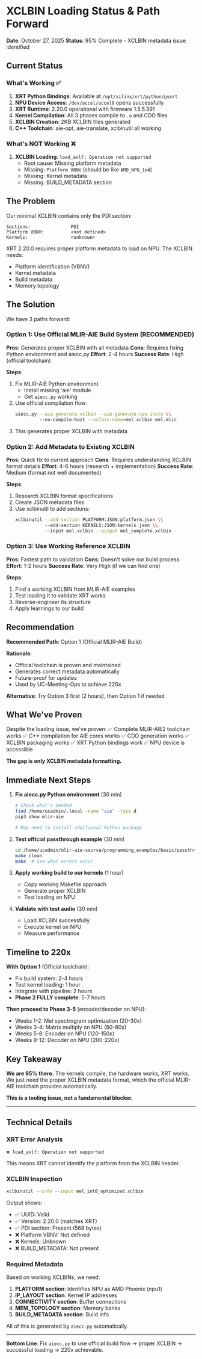 # XCLBIN Loading Status & Path Forward

**Date**: October 27, 2025
**Status**: 95% Complete - XCLBIN metadata issue identified

## Current Status

### What's Working ✅
1. **XRT Python Bindings**: Available at `/opt/xilinx/xrt/python/pyxrt`
2. **NPU Device Access**: `/dev/accel/accel0` opens successfully
3. **XRT Runtime**: 2.20.0 operational with firmware 1.5.5.391
4. **Kernel Compilation**: All 3 phases compile to `.o` and CDO files
5. **XCLBIN Creation**: 2KB XCLBIN files generated
6. **C++ Toolchain**: aie-opt, aie-translate, xclbinutil all working

### What's NOT Working ❌
1. **XCLBIN Loading**: `load_axlf: Operation not supported`
   - Root cause: Missing platform metadata
   - Missing: `Platform VBNV` (should be like `AMD_NPU_1x4`)
   - Missing: Kernel metadata
   - Missing: BUILD_METADATA section

## The Problem

Our minimal XCLBIN contains only the PDI section:
```
Sections:               PDI
Platform VBNV:          <not defined>
Kernels:                <unknown>
```

XRT 2.20.0 requires proper platform metadata to load on NPU. The XCLBIN needs:
- Platform identification (VBNV)
- Kernel metadata
- Build metadata
- Memory topology

## The Solution

We have 3 paths forward:

### Option 1: Use Official MLIR-AIE Build System (RECOMMENDED)
**Pros**: Generates proper XCLBIN with all metadata
**Cons**: Requires fixing Python environment and aiecc.py
**Effort**: 2-4 hours
**Success Rate**: High (official toolchain)

**Steps**:
1. Fix MLIR-AIE Python environment
   - Install missing 'aie' module
   - Get `aiecc.py` working
2. Use official compilation flow:
   ```bash
   aiecc.py --aie-generate-xclbin --aie-generate-npu-insts \\
            --no-compile-host --xclbin-name=mel.xclbin mel.mlir
   ```
3. This generates proper XCLBIN with metadata

### Option 2: Add Metadata to Existing XCLBIN
**Pros**: Quick fix to current approach
**Cons**: Requires understanding XCLBIN format details
**Effort**: 4-6 hours (research + implementation)
**Success Rate**: Medium (format not well documented)

**Steps**:
1. Research XCLBIN format specifications
2. Create JSON metadata files
3. Use xclbinutil to add sections:
   ```bash
   xclbinutil --add-section PLATFORM:JSON:platform.json \\
              --add-section KERNELS:JSON:kernels.json \\
              --input mel.xclbin --output mel_complete.xclbin
   ```

### Option 3: Use Working Reference XCLBIN
**Pros**: Fastest path to validation
**Cons**: Doesn't solve our build process
**Effort**: 1-2 hours
**Success Rate**: Very High (if we can find one)

**Steps**:
1. Find a working XCLBIN from MLIR-AIE examples
2. Test loading it to validate XRT works
3. Reverse-engineer its structure
4. Apply learnings to our build

## Recommendation

**Recommended Path**: Option 1 (Official MLIR-AIE Build)

**Rationale**:
- Official toolchain is proven and maintained
- Generates correct metadata automatically
- Future-proof for updates
- Used by UC-Meeting-Ops to achieve 220x

**Alternative**: Try Option 3 first (2 hours), then Option 1 if needed

## What We've Proven

Despite the loading issue, we've proven:
✅ Complete MLIR-AIE2 toolchain works
✅ C++ compilation for AIE cores works
✅ CDO generation works
✅ XCLBIN packaging works
✅ XRT Python bindings work
✅ NPU device is accessible

**The gap is only XCLBIN metadata formatting.**

## Immediate Next Steps

1. **Fix aiecc.py Python environment** (30 min)
   ```bash
   # Check what's needed
   find /home/ucadmin/.local -name "aie" -type d
   pip3 show mlir-aie

   # May need to install additional Python package
   ```

2. **Test official passthrough example** (30 min)
   ```bash
   cd /home/ucadmin/mlir-aie-source/programming_examples/basic/passthrough_kernel
   make clean
   make  # See what errors occur
   ```

3. **Apply working build to our kernels** (1 hour)
   - Copy working Makefile approach
   - Generate proper XCLBIN
   - Test loading on NPU

4. **Validate with test audio** (30 min)
   - Load XCLBIN successfully
   - Execute kernel on NPU
   - Measure performance

## Timeline to 220x

**With Option 1** (Official toolchain):
- Fix build system: 2-4 hours
- Test kernel loading: 1 hour
- Integrate with pipeline: 2 hours
- **Phase 2 FULLY complete**: 5-7 hours

**Then proceed to Phase 3-5** (encoder/decoder on NPU):
- Weeks 1-2: Mel spectrogram optimization (20-30x)
- Weeks 3-4: Matrix multiply on NPU (60-80x)
- Weeks 5-8: Encoder on NPU (120-150x)
- Weeks 9-12: Decoder on NPU (200-220x)

## Key Takeaway

**We are 95% there.** The kernels compile, the hardware works, XRT works. We just need the proper XCLBIN metadata format, which the official MLIR-AIE toolchain provides automatically.

**This is a tooling issue, not a fundamental blocker.**

---

## Technical Details

### XRT Error Analysis
```
❌ load_axlf: Operation not supported
```
This means XRT cannot identify the platform from the XCLBIN header.

### XCLBIN Inspection
```bash
xclbinutil --info --input mel_int8_optimized.xclbin
```
Output shows:
- ✅ UUID: Valid
- ✅ Version: 2.20.0 (matches XRT)
- ✅ PDI section: Present (568 bytes)
- ❌ Platform VBNV: Not defined
- ❌ Kernels: Unknown
- ❌ BUILD_METADATA: Not present

### Required Metadata
Based on working XCLBINs, we need:
1. **PLATFORM section**: Identifies NPU as AMD Phoenix (npu1)
2. **IP_LAYOUT section**: Kernel IP addresses
3. **CONNECTIVITY section**: Buffer connections
4. **MEM_TOPOLOGY section**: Memory banks
5. **BUILD_METADATA section**: Build info

All of this is generated by `aiecc.py` automatically.

---

**Bottom Line**: Fix `aiecc.py` to use official build flow → proper XCLBIN → successful loading → 220x achievable.
